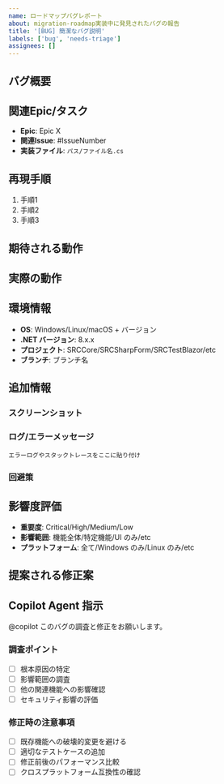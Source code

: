 ```yaml
---
name: ロードマップバグレポート
about: migration-roadmap実装中に発見されたバグの報告
title: '[BUG] 簡潔なバグ説明'
labels: ['bug', 'needs-triage']
assignees: []
---
```


## バグ概要
<!-- バグの簡潔な説明 -->

## 関連Epic/タスク
- **Epic**: Epic X
- **関連Issue**: #IssueNumber
- **実装ファイル**: `パス/ファイル名.cs`

## 再現手順
1. 手順1
2. 手順2  
3. 手順3

## 期待される動作
<!-- 正しい動作の説明 -->

## 実際の動作
<!-- 実際に発生している問題の説明 -->

## 環境情報
- **OS**: Windows/Linux/macOS + バージョン
- **.NET バージョン**: 8.x.x
- **プロジェクト**: SRCCore/SRCSharpForm/SRCTestBlazor/etc
- **ブランチ**: ブランチ名

## 追加情報
### スクリーンショット
<!-- 該当する場合はスクリーンショットを添付 -->

### ログ/エラーメッセージ
```
エラーログやスタックトレースをここに貼り付け
```

### 回避策
<!-- 一時的な回避策があれば記載 -->

## 影響度評価
- **重要度**: Critical/High/Medium/Low
- **影響範囲**: 機能全体/特定機能/UI のみ/etc
- **プラットフォーム**: 全て/Windows のみ/Linux のみ/etc

## 提案される修正案
<!-- 修正方針の提案があれば記載 -->

## Copilot Agent 指示
<!-- バグ修正をCopilot agentに依頼する場合 -->

@copilot このバグの調査と修正をお願いします。

### 調査ポイント
- [ ] 根本原因の特定
- [ ] 影響範囲の調査  
- [ ] 他の関連機能への影響確認
- [ ] セキュリティ影響の評価

### 修正時の注意事項
- [ ] 既存機能への破壊的変更を避ける
- [ ] 適切なテストケースの追加
- [ ] 修正前後のパフォーマンス比較
- [ ] クロスプラットフォーム互換性の確認